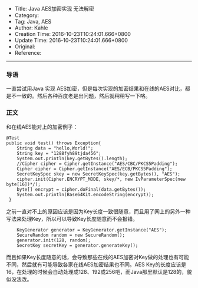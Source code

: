 - Title: Java AES加密实现 无法解密
- Category:
- Tag: Java, AES
- Author: Kahle
- Creation Time: 2016-10-23T10:24:01.666+0800
- Update Time: 2016-10-23T10:24:01.666+0800
- Original:
- Reference:

---


### 导语

一直尝试用Java 实现 AES加密，但是每次实现的加密结果和在线的AES对比，都是不一致的。然后各种百度老是出问题，然后就稍稍写一下咯。


### 正文

和在线AES能对上的加密例子：

```
@Test
public void test() throws Exception{
    String data = "hello,World!";
    String key = "1288fyh89tjda456";
    System.out.println(key.getBytes().length);
    //Cipher cipher = Cipher.getInstance("AES/CBC/PKCS5Padding");
    Cipher cipher = Cipher.getInstance("AES/ECB/PKCS5Padding");
    SecretKeySpec skey = new SecretKeySpec(key.getBytes(), "AES");
    cipher.init(Cipher.ENCRYPT_MODE, skey/*, new IvParameterSpec(new byte[16])*/);
    byte[] encrypt = cipher.doFinal(data.getBytes());
    System.out.println(Base64Kit.encodeString(encrypt));
 }
```

之前一直对不上的原因应该是因为Key长度一致很随意，而且用了网上的另外一种写法来处理Key，所以可以导致Key长度随意而不会报错。

```
    KeyGenerator generator = KeyGenerator.getInstance("AES");
    SecureRandom random = new SecureRandom();
    generator.init(128, random);
    SecretKey secretKey = generator.generateKey();
```

而且如果Key长度随意的话，会导致那些在线的AES加密对Key做的处理也有可能不同，然后就有可能导致各家在线AES加密结果也不同。AES Key的长度应该是16，在处理的时候会自动处理成128、192或256吧，而Java那里默认是128的，貌似没法改。


